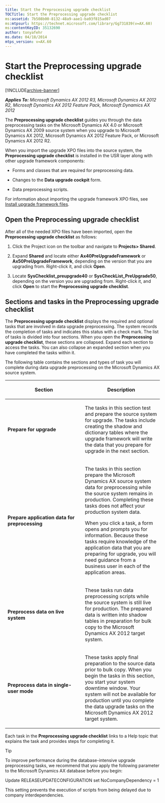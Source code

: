 ```yaml
---
title: Start the Preprocessing upgrade checklist
TOCTitle: Start the Preprocessing upgrade checklist
ms:assetid: 7b508b00-8132-48a9-aae1-ba93f815ad07
ms:mtpsurl: https://technet.microsoft.com/library/Gg731839(v=AX.60)
ms:contentKeyID: 35132690
author: tonyafehr
ms.date: 04/18/2014
mtps_version: v=AX.60
---
```


# Start the Preprocessing upgrade checklist 


[!INCLUDE[archive-banner](includes/archive-banner.md)]


_**Applies To:** Microsoft Dynamics AX 2012 R3, Microsoft Dynamics AX 2012 R2, Microsoft Dynamics AX 2012 Feature Pack, Microsoft Dynamics AX 2012_

The **Preprocessing upgrade checklist** guides you through the data preprocessing tasks on the Microsoft Dynamics AX 4.0 or Microsoft Dynamics AX 2009 source system when you upgrade to Microsoft Dynamics AX 2012, Microsoft Dynamics AX 2012 Feature Pack, or Microsoft Dynamics AX 2012 R2.

When you import the upgrade XPO files into the source system, the **Preprocessing upgrade checklist** is installed in the USR layer along with other upgrade framework components:

  - Forms and classes that are required for preprocessing data.

  - Changes to the **Data upgrade cockpit** form.

  - Data preprocessing scripts.

For information about importing the upgrade framework XPO files, see [Install upgrade framework files](install-upgrade-framework-files.md).

## Open the Preprocessing upgrade checklist

After all of the needed XPO files have been imported, open the **Preprocessing upgrade checklist** as follows:

1.  Click the Project icon on the toolbar and navigate to **Projects\> Shared**.

2.  Expand **Shared** and locate either **Ax40PreUpgradeFramework** or **Ax50PreUpgradeFramework**, depending on the version that you are upgrading from. Right-click it, and click **Open**.

3.  Locate **SysChecklist\_preupgrade40** or **SysCheckList\_PreUpgrade50**, depending on the version you are upgrading from. Right-click it, and click **Open** to start the **Preprocessing upgrade checklist**.

## Sections and tasks in the Preprocessing upgrade checklist

The **Preprocessing upgrade checklist** displays the required and optional tasks that are involved in data upgrade preprocessing. The system records the completion of tasks and indicates this status with a check mark. The list of tasks is divided into four sections. When you open the **Preprocessing upgrade checklist**, these sections are collapsed. Expand each section to access the tasks. You can also collapse an expanded section when you have completed the tasks within it.

The following table contains the sections and types of task you will complete during data upgrade preprocessing on the Microsoft Dynamics AX source system.

<table>
<colgroup>
<col style="width: 50%" />
<col style="width: 50%" />
</colgroup>
<thead>
<tr class="header">
<th><p>Section</p></th>
<th><p>Description</p></th>
</tr>
</thead>
<tbody>
<tr class="odd">
<td><p><strong>Prepare for upgrade</strong></p></td>
<td><p>The tasks in this section test and prepare the source system for upgrade. The tasks include creating the shadow and dictionary tables where the upgrade framework will write the data that you prepare for upgrade in the next section.</p></td>
</tr>
<tr class="even">
<td><p><strong>Prepare application data for preprocessing</strong></p></td>
<td><p>The tasks in this section prepare the Microsoft Dynamics AX source system data for preprocessing while the source system remains in production. Completing these tasks does not affect your production system data.</p>
<p>When you click a task, a form opens and prompts you for information. Because these tasks require knowledge of the application data that you are preparing for upgrade, you will need guidance from a business user in each of the application areas.</p></td>
</tr>
<tr class="odd">
<td><p><strong>Preprocess data on live system</strong></p></td>
<td><p>These tasks run data preprocessing scripts while the source system is still live for production. The prepared data is written into shadow tables in preparation for bulk copy to the Microsoft Dynamics AX 2012 target system.</p></td>
</tr>
<tr class="even">
<td><p><strong>Preprocess data in single-user mode</strong></p></td>
<td><p>These tasks apply final preparation to the source data prior to bulk copy. When you begin the tasks in this section, you start your system downtime window. Your system will not be available for production until you complete the data upgrade tasks on the Microsoft Dynamics AX 2012 target system.</p></td>
</tr>
</tbody>
</table>


Each task in the **Preprocessing upgrade checklist** links to a Help topic that explains the task and provides steps for completing it.


> [!TIP]
> <P>To improve performance during the database-intensive upgrade preprocessing tasks, we recommend that you apply the following parameter to the Microsoft Dynamics AX database before you begin:</P>
> <P>Update RELEASEUPDATECONFIGURATION set NoCompanyDependency = 1</P>
> <P>This setting prevents the execution of scripts from being delayed due to company interdependencies.</P>


  



